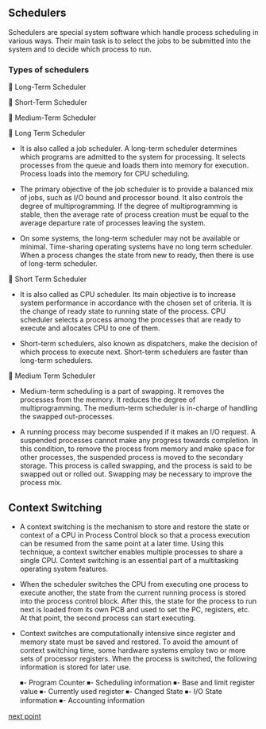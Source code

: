 
## Schedulers
Schedulers are special system software which handle process scheduling in various ways. Their main task is to select the jobs to be submitted into the system and to decide which process to run.

### Types of schedulers
🛑 Long-Term Scheduler

🛑 Short-Term Scheduler

🛑 Medium-Term Scheduler


🔰 Long Term Scheduler
- It is also called a job scheduler. A long-term scheduler determines which programs are admitted to the system for processing. It selects processes from the queue and loads them into memory for execution. Process loads into the memory for CPU scheduling.

- The primary objective of the job scheduler is to provide a balanced mix of jobs, such as I/O bound and processor bound. It also controls the degree of multiprogramming. If the degree of multiprogramming is stable, then the average rate of process creation must be equal to the average departure rate of processes leaving the system.

- On some systems, the long-term scheduler may not be available or minimal. Time-sharing operating systems have no long term scheduler. When a process changes the state from new to ready, then there is use of long-term scheduler.


🔰 Short Term Scheduler
- It is also called as CPU scheduler. Its main objective is to increase system performance in accordance with the chosen set of criteria. It is the change of ready state to running state of the process. CPU scheduler selects a process among the processes that are ready to execute and allocates CPU to one of them.

- Short-term schedulers, also known as dispatchers, make the decision of which process to execute next. Short-term schedulers are faster than long-term schedulers.


🔰 Medium Term Scheduler
- Medium-term scheduling is a part of swapping. It removes the processes from the memory. It reduces the degree of multiprogramming. The medium-term scheduler is in-charge of handling the swapped out-processes.

- A running process may become suspended if it makes an I/O request. A suspended processes cannot make any progress towards completion. In this condition, to remove the process from memory and make space for other processes, the suspended process is moved to the secondary storage. This process is called swapping, and the process is said to be swapped out or rolled out. Swapping may be necessary to improve the process mix.



## Context Switching
- A context switching is the mechanism to store and restore the state or context of a CPU in Process Control block so that a process execution can be resumed from the same point at a later time. Using this technique, a context switcher enables multiple processes to share a single CPU. Context switching is an essential part of a multitasking operating system features.

- When the scheduler switches the CPU from executing one process to execute another, the state from the current running process is stored into the process control block. After this, the state for the process to run next is loaded from its own PCB and used to set the PC, registers, etc. At that point, the second process can start executing.
- Context switches are computationally intensive since register and memory state must be saved and restored. To avoid the amount of context switching time, some hardware systems employ two or more sets of processor registers. When the process is switched, the following information is stored for later use.

  ⏹- Program Counter
  ⏹- Scheduling information
  ⏹- Base and limit register value
  ⏹- Currently used register
  ⏹- Changed State
  ⏹- I/O State information
  ⏹- Accounting information


[next point](https://github.com/prashantjagtap2909/OS/blob/main/Topics/Operating%20System/10%20-%20Scheduling%20algorithm.md)
